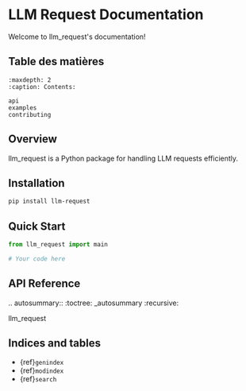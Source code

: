 # LLM Request Documentation

Welcome to llm_request's documentation!

## Table des matières

```{toctree}
:maxdepth: 2
:caption: Contents:

api
examples
contributing
```

## Overview

llm_request is a Python package for handling LLM requests efficiently.

## Installation

```bash
pip install llm-request
```

## Quick Start

```python
from llm_request import main

# Your code here
```

## API Reference

.. autosummary::
   :toctree: _autosummary
   :recursive:

   llm_request

## Indices and tables

* {ref}`genindex`
* {ref}`modindex`
* {ref}`search`